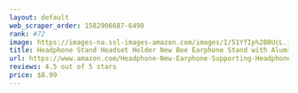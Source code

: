 ```yaml
---
layout: default 
﻿web_scraper_order: 1582906687-6490
rank: #72
image: https://images-na.ssl-images-amazon.com/images/I/51YfIp%2B8UcL.jpg
title: Headphone Stand Headset Holder New Bee Earphone Stand with Aluminum Supporting Bar…
url: https://www.amazon.com/Headphone-New-Earphone-Supporting-Headphones/dp/B01GJQ7N94/ref=zg_mw_musical-instruments_72?_encoding=UTF8&psc=1&refRID=RA0A6WJ8XR76W6MNNJHV
reviews: 4.5 out of 5 stars
price: $8.99 
---
```

